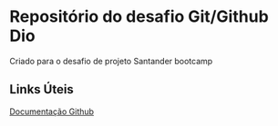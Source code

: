 # Repositório do desafio Git/Github Dio
Criado para o desafio de projeto Santander bootcamp
## Links Úteis

[Documentação Github](https://docs.github.com/en)
